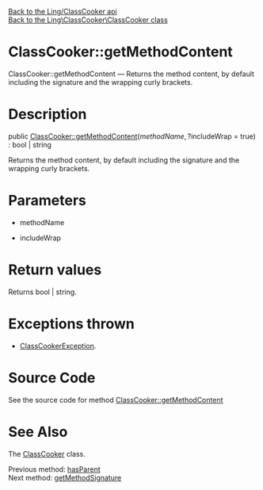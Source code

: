 [Back to the Ling/ClassCooker api](https://github.com/lingtalfi/ClassCooker/blob/master/doc/api/Ling/ClassCooker.md)<br>
[Back to the Ling\ClassCooker\ClassCooker class](https://github.com/lingtalfi/ClassCooker/blob/master/doc/api/Ling/ClassCooker/ClassCooker.md)


ClassCooker::getMethodContent
================



ClassCooker::getMethodContent — Returns the method content, by default including the signature and the wrapping curly brackets.




Description
================


public [ClassCooker::getMethodContent](https://github.com/lingtalfi/ClassCooker/blob/master/doc/api/Ling/ClassCooker/ClassCooker/getMethodContent.md)($methodName, ?$includeWrap = true) : bool | string




Returns the method content, by default including the signature and the wrapping curly brackets.




Parameters
================


- methodName

    

- includeWrap

    


Return values
================

Returns bool | string.


Exceptions thrown
================

- [ClassCookerException](https://github.com/lingtalfi/ClassCooker/blob/master/doc/api/Ling/ClassCooker/Exception/ClassCookerException.md).&nbsp;







Source Code
===========
See the source code for method [ClassCooker::getMethodContent](https://github.com/lingtalfi/ClassCooker/blob/master/ClassCooker.php#L378-L392)


See Also
================

The [ClassCooker](https://github.com/lingtalfi/ClassCooker/blob/master/doc/api/Ling/ClassCooker/ClassCooker.md) class.

Previous method: [hasParent](https://github.com/lingtalfi/ClassCooker/blob/master/doc/api/Ling/ClassCooker/ClassCooker/hasParent.md)<br>Next method: [getMethodSignature](https://github.com/lingtalfi/ClassCooker/blob/master/doc/api/Ling/ClassCooker/ClassCooker/getMethodSignature.md)<br>


